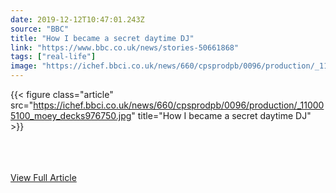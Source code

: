 ```yaml
---
date: 2019-12-12T10:47:01.243Z 
source: "BBC" 
title: "How I became a secret daytime DJ" 
link: "https://www.bbc.co.uk/news/stories-50661868" 
tags: ["real-life"] 
image: "https://ichef.bbci.co.uk/news/660/cpsprodpb/0096/production/_110005100_moey_decks976750.jpg" 
---
```

{{< figure class="article" src="https://ichef.bbci.co.uk/news/660/cpsprodpb/0096/production/_110005100_moey_decks976750.jpg" title="How I became a secret daytime DJ" >}}

<br/><br/><br/>
<a href='https://www.bbc.co.uk/news/stories-50661868' class='btn' target='_blank'>View Full Article</a>